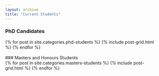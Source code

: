 ```yaml
---
layout: archive
title: "Current Students"
---
```

### PhD Candidates

<div class="tiles">
{% for post in site.categories.phd-students %}
	{% include post-grid.html %}
{% endfor %}
</div><!-- /.tiles -->
<br>
### Masters and Honours Students

<div class="tiles">
{% for post in site.categories.masters-students %}
	{% include post-grid.html %}
{% endfor %}
</div><!-- /.tiles -->
